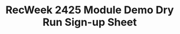 ---
title: RecWeek 2425 Module Demo Dry Run Sign-up Sheet
redirect_to: https://docs.google.com/spreadsheets/d/1Y-2s_9xceYXQi6YCJSGQ_tz9VvHy3L2stoMlWKj-i2I/edit?gid=582398587#gid=582398587
redirect_from: 
  - /RW24-ModDemoDryRun
  - /rw24-moddemodryrun
---